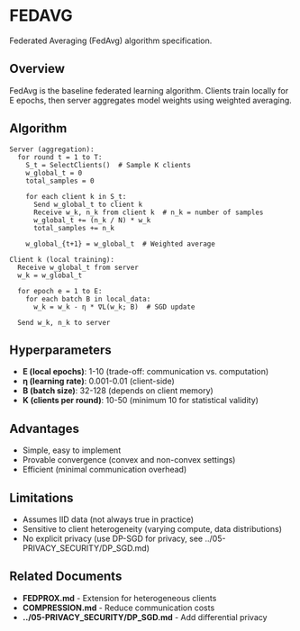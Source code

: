 # FEDAVG

Federated Averaging (FedAvg) algorithm specification.

## Overview

FedAvg is the baseline federated learning algorithm. Clients train locally for E epochs, then server aggregates model weights using weighted averaging.

## Algorithm

```
Server (aggregation):
  for round t = 1 to T:
    S_t = SelectClients()  # Sample K clients
    w_global_t = 0
    total_samples = 0
    
    for each client k in S_t:
      Send w_global_t to client k
      Receive w_k, n_k from client k  # n_k = number of samples
      w_global_t += (n_k / N) * w_k
      total_samples += n_k
    
    w_global_{t+1} = w_global_t  # Weighted average

Client k (local training):
  Receive w_global_t from server
  w_k = w_global_t
  
  for epoch e = 1 to E:
    for each batch B in local_data:
      w_k = w_k - η * ∇L(w_k; B)  # SGD update
  
  Send w_k, n_k to server
```

## Hyperparameters

- **E (local epochs)**: 1-10 (trade-off: communication vs. computation)
- **η (learning rate)**: 0.001-0.01 (client-side)
- **B (batch size)**: 32-128 (depends on client memory)
- **K (clients per round)**: 10-50 (minimum 10 for statistical validity)

## Advantages

- Simple, easy to implement
- Provable convergence (convex and non-convex settings)
- Efficient (minimal communication overhead)

## Limitations

- Assumes IID data (not always true in practice)
- Sensitive to client heterogeneity (varying compute, data distributions)
- No explicit privacy (use DP-SGD for privacy, see ../05-PRIVACY_SECURITY/DP_SGD.md)

## Related Documents

- **FEDPROX.md** - Extension for heterogeneous clients
- **COMPRESSION.md** - Reduce communication costs
- **../05-PRIVACY_SECURITY/DP_SGD.md** - Add differential privacy
